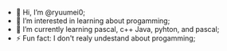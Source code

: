 - 👋 Hi, I’m @ryuumei0;
- 👀 I’m interested in learning about progamming;
- 🌱 I’m currently learning pascal, c++ Java, pyhton, and pascal;
- ⚡ Fun fact: I don't realy undestand about progamming;

<!---
ryuumei0/ryuumei0 is a ✨ special ✨ repository because its `README.md` (this file) appears on your GitHub profile.
You can click the Preview link to take a look at your changes.
--->
